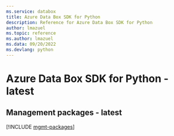 ```yaml
---
ms.service: databox
title: Azure Data Box SDK for Python
description: Reference for Azure Data Box SDK for Python
author: lmazuel
ms.topic: reference
ms.author: lmazuel
ms.data: 09/20/2022
ms.devlang: python
---
```

# Azure Data Box SDK for Python - latest

## Management packages - latest
[!INCLUDE [mgmt-packages](data-box-mgmt-index.md)]